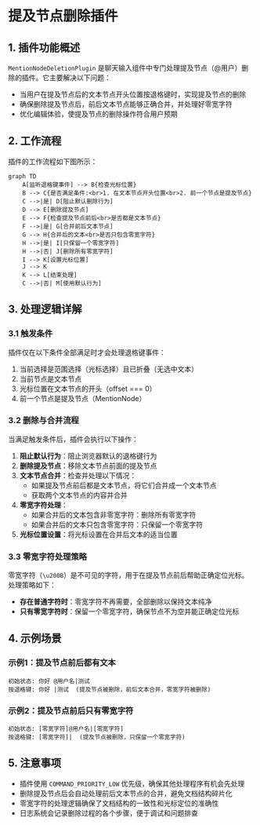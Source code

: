 # 提及节点删除插件

## 1. 插件功能概述

`MentionNodeDeletionPlugin` 是聊天输入组件中专门处理提及节点（@用户）删除的插件。它主要解决以下问题：

- 当用户在提及节点后的文本节点开头位置按退格键时，实现提及节点的删除
- 确保删除提及节点后，前后文本节点能够正确合并，并处理好零宽字符
- 优化编辑体验，使提及节点的删除操作符合用户预期

## 2. 工作流程

插件的工作流程如下图所示：

```mermaid
graph TD
    A[监听退格键事件] --> B{检查光标位置}
    B --> C{是否满足条件:<br>1. 在文本节点开头位置<br>2. 前一个节点是提及节点}
    C -->|是| D[阻止默认删除行为]
    D --> E[删除提及节点]
    E --> F{检查提及节点前后<br>是否都是文本节点}
    F -->|是| G[合并前后文本节点]
    G --> H{合并后的文本<br>是否只包含零宽字符}
    H -->|是| I[只保留一个零宽字符]
    H -->|否| J[删除所有零宽字符]
    I --> K[设置光标位置]
    J --> K
    K --> L[结束处理]
    C -->|否| M[使用默认行为]
```

## 3. 处理逻辑详解

### 3.1 触发条件

插件仅在以下条件全部满足时才会处理退格键事件：

1. 当前选择是范围选择（光标选择）且已折叠（无选中文本）
2. 当前节点是文本节点
3. 光标位置在文本节点的开头（offset === 0）
4. 前一个节点是提及节点（MentionNode）

### 3.2 删除与合并流程

当满足触发条件后，插件会执行以下操作：

1. **阻止默认行为**：阻止浏览器默认的退格键行为
2. **删除提及节点**：移除文本节点前面的提及节点
3. **文本节点合并**：检查并处理以下情况：
   - 如果提及节点前后都是文本节点，将它们合并成一个文本节点
   - 获取两个文本节点的内容并合并
4. **零宽字符处理**：
   - 如果合并后的文本包含非零宽字符：删除所有零宽字符
   - 如果合并后的文本只包含零宽字符：只保留一个零宽字符
5. **光标位置设置**：将光标设置在合并后文本的适当位置

### 3.3 零宽字符处理策略

零宽字符（`\u200B`）是不可见的字符，用于在提及节点前后帮助正确定位光标。处理策略如下：

- **存在普通字符时**：零宽字符不再需要，全部删除以保持文本纯净
- **只有零宽字符时**：保留一个零宽字符，确保节点不为空并能正确定位光标

## 4. 示例场景

### 示例1：提及节点前后都有文本

```
初始状态: 你好 @用户名|测试
按退格键: 你好 |测试  (提及节点被删除，前后文本合并，零宽字符被删除)
```

### 示例2：提及节点前后只有零宽字符

```
初始状态: [零宽字符]@用户名|[零宽字符]
按退格键: [零宽字符]|  (提及节点被删除，只保留一个零宽字符)
```

## 5. 注意事项

- 插件使用 `COMMAND_PRIORITY_LOW` 优先级，确保其他处理程序有机会先处理
- 删除提及节点后会自动处理前后文本节点的合并，避免文档结构碎片化
- 零宽字符的处理逻辑确保了文档结构的一致性和光标定位的准确性
- 日志系统会记录删除过程的各个步骤，便于调试和问题排查 